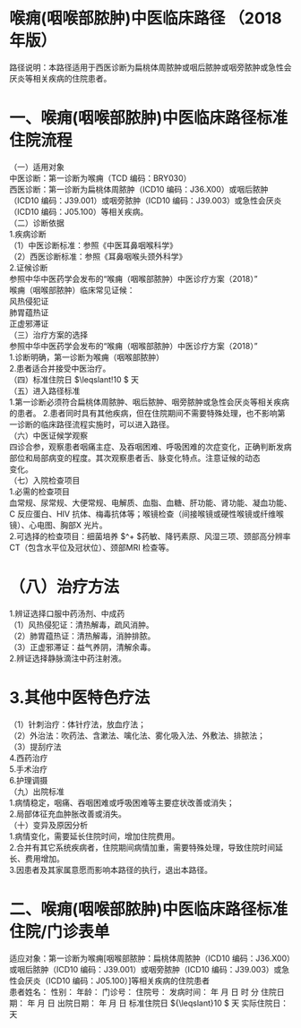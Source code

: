 # 喉痈(咽喉部脓肿)中医临床路径 （2018 年版）  
路径说明：本路径适用于西医诊断为扁桃体周脓肿或咽后脓肿或咽旁脓肿或急性会厌炎等相关疾病的住院患者。  
# 一、喉痈(咽喉部脓肿)中医临床路径标准住院流程  
（一）适用对象  
中医诊断：第一诊断为喉痈（TCD 编码：BRY030）  
西医诊断：第一诊断为扁桃体周脓肿（ICD10 编码：J36.X00）或咽后脓肿（ICD10 编码：J39.001）或咽旁脓肿（ICD10 编码：J39.003）或急性会厌炎（ICD10 编码：J05.100）等相关疾病。  
（二）诊断依据  
1.疾病诊断  
（1）中医诊断标准：参照《中医耳鼻咽喉科学》  
（2）西医诊断标准：参照《耳鼻咽喉头颈外科学》  
2.证候诊断  
参照中华中医药学会发布的“喉痈（咽喉部脓肿）中医诊疗方案（2018）”  
喉痈（咽喉部脓肿）临床常见证候：  
风热侵犯证  
肺胃蕴热证  
正虚邪滞证  
（三）治疗方案的选择  
参照中华中医药学会发布的“喉痈（咽喉部脓肿）中医诊疗方案（2018）”  
1.诊断明确，第一诊断为喉痈（咽喉部脓肿）  
2.患者适合并接受中医治疗。  
（四）标准住院日 $\leqslant\!10 $ 天  
（五）进入路径标准  
1.第一诊断必须符合扁桃体周脓肿、咽后脓肿、咽旁脓肿或急性会厌炎等相关疾病的患者。 2.患者同时具有其他疾病，但在住院期间不需要特殊处理，也不影响第一诊断的临床路径流程实施时，可以进入路径。  
（六）中医证候学观察  
四诊合参，观察患者咽痛主症、及吞咽困难、呼吸困难的次症变化，正确判断发病部位和局部病变的程度。其次观察患者舌、脉变化特点。注意证候的动态  
变化。  
（七）入院检查项目  
1.必需的检查项目  
血常规、尿常规、大便常规、电解质、血脂、血糖、肝功能、肾功能、凝血功能、C 反应蛋白、HIV 抗体、梅毒抗体等；喉镜检查（间接喉镜或硬性喉镜或纤维喉镜）、心电图、胸部X 光片。  
2.可选择的检查项目：细菌培养 $^+ $药敏、降钙素原、风湿三项、颈部高分辨率CT（包含水平位及冠状位）、颈部MRI 检查等。  
# （八）治疗方法  
1.辨证选择口服中药汤剂、中成药  
（1）风热侵犯证：清热解毒，疏风消肿。  
（2）肺胃蕴热证：清热解毒，消肿排脓。  
（3）正虚邪滞证：益气养阴，清解余毒。  
2.辨证选择静脉滴注中药注射液。  
# 3.其他中医特色疗法  
（1）针刺治疗：体针疗法，放血疗法；  
（2）外治法：吹药法、含漱法、噙化法、雾化吸入法、外敷法、排脓法；  
（3）提刮疗法  
4.西药治疗  
5.手术治疗  
6.护理调摄  
（九）出院标准  
1.病情稳定，咽痛、吞咽困难或呼吸困难等主要症状改善或消失；  
2.局部体征充血肿胀改善或消失。  
（十）变异及原因分析  
1.病情变化，需要延长住院时间，增加住院费用。  
2.合并有其它系统疾病者，住院期间病情加重，需要特殊处理，导致住院时间延长、费用增加。  
3.因患者及其家属意愿而影响本路径的执行，退出本路径。  
# 二、喉痈(咽喉部脓肿)中医临床路径标准住院/门诊表单  
适应对象：第一诊断为喉痈[咽喉部脓肿：扁桃体周脓肿（ICD10 编码：J36.X00）或咽后脓肿（ICD10 编码：J39.001）或咽旁脓肿（ICD10 编码：J39.003）或急性会厌炎（ICD10 编码：J05.100）]等相关疾病的住院患者  
患者姓名：          性别：    年龄：    门诊号：         住院号：            发病时间：   年  月  日  时  分  住院日期：   年  月  日 出院日期：   年  月   日 标准住院日 ${\leqslant}10 $ 天               实际住院日：    天  

